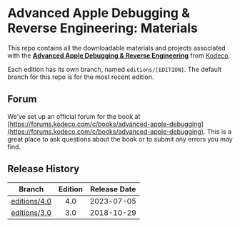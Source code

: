 # Advanced Apple Debugging & Reverse Engineering: Materials

This repo contains all the downloadable materials and projects associated with the **[Advanced Apple Debugging & Reverse Engineering](https://www.kodeco.com/books/advanced-apple-debugging-reverse-engineering)** from [Kodeco](https://www.kodeco.com).

Each edition has its own branch, named `editions/[EDITION]`. The default branch for this repo is for the most recent edition.

## Forum

We’ve set up an official forum for the book at [https://forums.kodeco.com/c/books/advanced-apple-debugging](https://forums.kodeco.com/c/books/advanced-apple-debugging). This is a great place to ask questions about the book or to submit any errors you may find.


## Release History

| Branch                                                                           | Edition | Release Date |
| -------------------------------------------------------------------------------- |:-------:|:------------:|
| [editions/4.0](https://github.com/kodecocodes/dbg-materials/tree/editions/4.0) | 4.0     | 2023-07-05   |
| [editions/3.0](https://github.com/kodecocodes/dbg-materials/tree/editions/3.0) | 3.0     | 2018-10-29   |
